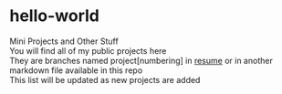 # hello-world
Mini Projects and Other Stuff  
You will find all of my public projects here  
They are branches named project[numbering] in [resume](/resume/index.md/Projects) or in another markdown file available in this repo  
This list will be updated as new projects are added
